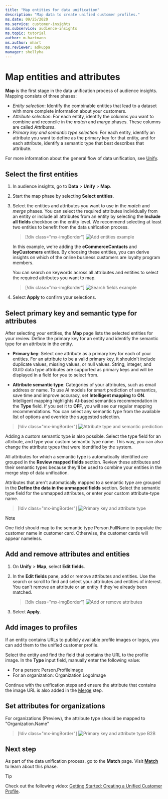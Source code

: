 ```yaml
---
title: "Map entities for data unification"
description: "Map data to create unified customer profiles."
ms.date: 09/25/2020
ms.service: customer-insights
ms.subservice: audience-insights
ms.topic: tutorial
author: m-hartmann
ms.author: mhart
ms.reviewer: adkuppa
manager: shellyha
---
```


# Map entities and attributes

**Map** is the first stage in the data unification process of audience insights. Mapping consists of three phases:

- *Entity selection*: Identify the combinable entities that lead to a dataset with more complete information about your customers.
- *Attribute selection*: For each entity, identify the columns you want to combine and reconcile in the *match* and *merge* phases. These columns are called *Attributes*.
- *Primary key and semantic type selection*: For each entity, identify an attribute you want to define as the primary key for that entity, and for each attribute, identify a semantic type that best describes that attribute.

For more information about the general flow of data unification, see [Unify](data-unification.md).

## Select the first entities

1. In audience insights, go to **Data** > **Unify** > **Map**.

2. Start the map phase by selecting **Select entities**.

3. Select the entities and attributes you want to use in the *match* and *merge* phases. You can select the required attributes individually from an entity or include all attributes from an entity by selecting the **Include all fields** checkbox on the entity level. We recommend selecting at least two entities to benefit from the data unification process.

   > [!div class="mx-imgBorder"]
   > ![Add entities example](media/data-manager-configure-map-add-entities-example.png "Add entities example")

   In this example, we're adding the **eCommerceContacts** and **loyCustomers** entities. By choosing these entities, you can derive insights on which of the online business customers are loyalty program members.
   
   You can search on keywords across all attributes and entities to select the required attributes you want to map.
   
     > [!div class="mx-imgBorder"]
   > ![Search fields example](media/data-manager-configure-map-search-fields-example.png "Search fields example")

4. Select **Apply** to confirm your selections.

## Select primary key and semantic type for attributes

After selecting your entities, the **Map** page lists the selected entities for your review. Define the primary key for an entity and identify the semantic type for an attribute in the entity.

- **Primary key**: Select one attribute as a primary key for each of your entities. For an attribute to be a valid primary key, it shouldn't include duplicate values, missing values, or null values. String, integer, and GUID data type attributes are supported as primary keys and will be displayed in a field for you to select from.

- **Attribute semantic type**: Categories of your attributes, such as email address or name. To use AI models for smart prediction of semantics, save time and improve accuracy, set **Intelligent mapping** to **ON**. Intelligent mapping highlights AI-based semantics recommendation in the **Type** field. If you set it to **OFF**, you will see our regular mapping recommendations. You can select any semantic type from the available list of options and override the suggested selection.

> [!div class="mx-imgBorder"]
> ![Attribute type and semantic prediction](media/data-manager-configure-map-add-attributes-semantic-prediction.png "Attribute type and semantic prediction")

Adding a custom semantic type is also possible. Select the type field for an attribute, and type your custom semantic type name. This way, you can also change the attribute types that were identified by the system.

All attributes for which a semantic type is automatically identified are grouped in the **Review mapped fields** section. Review these attributes and their semantic types because they'll be used to combine your entities in the merge step of data unification.

Attributes that aren't automatically mapped to a semantic type are grouped in the **Define the data in the unmapped fields** section. Select the semantic type field for the unmapped attributes, or enter your custom attribute-type name.

> [!div class="mx-imgBorder"]
> ![Primary key and attribute type](media/data-manager-configure-map-add-attributes.png "Primary key and attribute type")

> [!NOTE]
> One field should map to the semantic type Person.FullName to populate the customer name in customer card. Otherwise, the customer cards will appear nameless. 

## Add and remove attributes and entities

1. On **Unify** > **Map**, select **Edit fields**.

2. In the **Edit fields** pane, add or remove attributes and entities. Use the search or scroll to find and select your attributes and entities of interest. You can't remove an attribute or an entity if they've already been matched.

   > [!div class="mx-imgBorder"]
   > ![Add or remove attributes](media/configure-data-map-edit.png "Add or remove attributes")

3. Select **Apply**.

## Add images to profiles

If an entity contains URLs to publicly available profile images or logos, you can add them to the unified customer profile.

Select the entity and find the field that contains the URL to the profile image. In the **Type** input field, manually enter the following value: 
- For a person: Person.ProfileImage
- For an organization: Organization.LogoImage

Continue with the unification steps and ensure the attribute that contains the image URL is also added in the [Merge](merge-entities.md) step.

## Set attributes for organizations

For organizations (Preview), the attribute type should be mapped to "Organization.Name"
> [!div class="mx-imgBorder"]
> ![Primary key and attribute type B2B](media/configure-data-map-edit-b2b.png "Primary key and attribute type B2B")

## Next step

As part of the data unification process, go to the **Match** page. Visit [**Match**](match-entities.md) to learn about this phase.

> [!TIP]
> Check out the following video: [Getting Started: Creating a Unified Customer Profile](https://youtu.be/oBfGEhucAxs).
